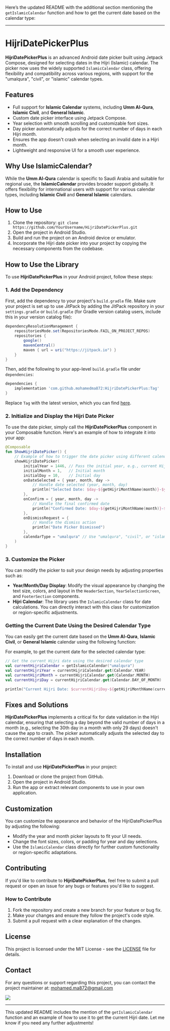 Here’s the updated README with the additional section mentioning the `getIslamicCalendar` function and how to get the current date based on the calendar type:

---

# HijriDatePickerPlus

**HijriDatePickerPlus** is an advanced Android date picker built using Jetpack Compose, designed for selecting dates in the Hijri (Islamic) calendar. The picker now uses the widely supported `IslamicCalendar` class, offering flexibility and compatibility across various regions, with support for the "umalqura", "civil", or "islamic" calendar types.

## Features

- Full support for **Islamic Calendar** systems, including **Umm Al-Qura**, **Islamic Civil**, and **General Islamic**.
- Custom date picker interface using Jetpack Compose.
- Year selection with smooth scrolling and customizable font sizes.
- Day picker automatically adjusts for the correct number of days in each Hijri month.
- Ensures the app doesn't crash when selecting an invalid date in a Hijri month.
- Lightweight and responsive UI for a smooth user experience.

## Why Use IslamicCalendar?

While the **Umm Al-Qura** calendar is specific to Saudi Arabia and suitable for regional use, the **IslamicCalendar** provides broader support globally. It offers flexibility for international users with support for various calendar types, including **Islamic Civil** and **General Islamic** calendars.

## How to Use

1. Clone the repository: `git clone https://github.com/YourUsername/HijriDatePickerPlus.git`
2. Open the project in Android Studio.
3. Build and run the project on an Android device or emulator.
4. Incorporate the Hijri date picker into your project by copying the necessary components from the codebase.

## How to Use the Library

To use **HijriDatePickerPlus** in your Android project, follow these steps:

### 1. Add the Dependency

First, add the dependency to your project's `build.gradle` file. Make sure your project is set up to use JitPack by adding the JitPack repository in your `settings.gradle` or `build.gradle` (for Gradle version catalog users, include this in your version catalog file):

```groovy
dependencyResolutionManagement {
    repositoriesMode.set(RepositoriesMode.FAIL_ON_PROJECT_REPOS)
    repositories {
        google()
        mavenCentral()
        maven { url = uri("https://jitpack.io") }
    }
}
```

Then, add the following to your app-level `build.gradle` file under `dependencies`:

```groovy
dependencies {
    implementation 'com.github.mohamedma872:HijriDatePickerPlus:Tag'
}
```

Replace `Tag` with the latest version, which you can find [here](https://jitpack.io/#mohamedma872/HijriDatePickerPlus).

### 2. Initialize and Display the Hijri Date Picker

To use the date picker, simply call the **HijriDatePickerPlus** component in your Composable function. Here's an example of how to integrate it into your app:

```kotlin
@Composable
fun ShowHijriDatePicker() {
    // Example of how to trigger the date picker using different calendar types
    showHijriDatePicker(
        initialYear = 1446, // Pass the initial year, e.g., current Hijri year
        initialMonth = 1,   // Initial month
        initialDay = 10,    // Initial day
        onDateSelected = { year, month, day ->
            // Handle date selected (year, month, day)
            println("Selected Date: $day-${getHijriMonthName(month)}-$year")
        },
        onConfirm = { year, month, day ->
            // Handle the final confirmed date
            println("Confirmed Date: $day-${getHijriMonthName(month)}-$year")
        },
        onDismissRequest = {
            // Handle the dismiss action
            println("Date Picker Dismissed")
        },
        calendarType = "umalqura" // Use "umalqura", "civil", or "islamic"
    )
}
```

### 3. Customize the Picker

You can modify the picker to suit your design needs by adjusting properties such as:

- **Year/Month/Day Display**: Modify the visual appearance by changing the text size, colors, and layout in the `HeaderSection`, `YearSelectionScreen`, and `FooterSection` components.
- **Hijri Calendar**: The library uses the `IslamicCalendar` class for date calculations. You can directly interact with this class for customization or region-specific adjustments.

### Getting the Current Date Using the Desired Calendar Type

You can easily get the current date based on the **Umm Al-Qura**, **Islamic Civil**, or **General Islamic** calendar using the following function:

For example, to get the current date for the selected calendar type:

```kotlin
// Get the current Hijri date using the desired calendar type
val currentHijriCalendar = getIslamicCalendar("umalqura")
val currentHijriYear = currentHijriCalendar.get(Calendar.YEAR)
val currentHijriMonth = currentHijriCalendar.get(Calendar.MONTH)
val currentHijriDay = currentHijriCalendar.get(Calendar.DAY_OF_MONTH)

println("Current Hijri Date: $currentHijriDay-${getHijriMonthName(currentHijriMonth)}-$currentHijriYear")
```

## Fixes and Solutions

**HijriDatePickerPlus** implements a critical fix for date validation in the Hijri calendar, ensuring that selecting a day beyond the valid number of days in a month (e.g., selecting the 30th day in a month with only 29 days) doesn't cause the app to crash. The picker automatically adjusts the selected day to the correct number of days in each month.

## Installation

To install and use **HijriDatePickerPlus** in your project:

1. Download or clone the project from GitHub.
2. Open the project in Android Studio.
3. Run the app or extract relevant components to use in your own application.

## Customization

You can customize the appearance and behavior of the HijriDatePickerPlus by adjusting the following:

- Modify the year and month picker layouts to fit your UI needs.
- Change the font sizes, colors, or padding for year and day selections.
- Use the `IslamicCalendar` class directly for further custom functionality or region-specific adaptations.

## Contributing

If you'd like to contribute to **HijriDatePickerPlus**, feel free to submit a pull request or open an issue for any bugs or features you'd like to suggest.

### How to Contribute

1. Fork the repository and create a new branch for your feature or bug fix.
2. Make your changes and ensure they follow the project's code style.
3. Submit a pull request with a clear explanation of the changes.

## License

This project is licensed under the MIT License - see the [LICENSE](LICENSE) file for details.

## Contact

For any questions or support regarding this project, you can contact the project maintainer at: [mohamed.ma872@gmail.com](mailto:mohamed.ma872@gmail.com)

[![](https://jitpack.io/v/mohamedma872/HijriDatePickerPlus.svg)](https://jitpack.io/#mohamedma872/HijriDatePickerPlus)

---

This updated README includes the mention of the `getIslamicCalendar` function and an example of how to use it to get the current Hijri date. Let me know if you need any further adjustments!
